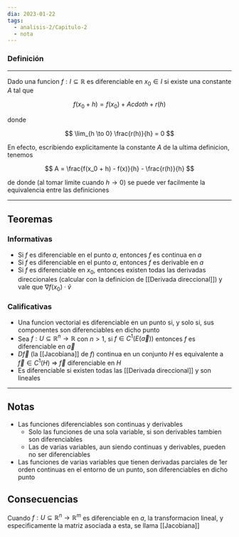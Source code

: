```yaml
---
dia: 2023-01-22
tags:
  - analisis-2/Capitulo-2
  - nota
---
```

### Definición
---
Dado una funcion $f : I \subseteq \mathbb{R}$ es diferenciable en $x_0 \in I$ si existe una constante $A$ tal que 

$$ f(x_0 + h) = f(x_0) + A cdot h + r(h) $$

donde 

$$ \lim_{h \to 0} \frac{r(h)}{h} = 0 $$

En efecto, escribiendo explicitamente la constante $A$ de la ultima definicion, tenemos 

$$ A = \frac{f(x_0 + h) - f(x)}{h} - \frac{r(h)}{h} $$

de donde (al tomar limite cuando $h \to 0$) se puede ver facilmente la equivalencia entre las definiciones 

---
## Teoremas
### Informativas
 * Si $f$ es diferenciable en el punto $a$, entonces $f$ es continua en $a$
 * Si $f$ es diferenciable en el punto $a$, entonces $f$ es derivable en $a$
 * Si $f$ es diferenciable en $x_0$, entonces existen todas las derivadas direccionales (calcular con la definicion de [[Derivada direccional]]) y vale que $\nabla f(x_0) \cdot \hat{v}$
### Calificativas
 * Una funcion vectorial es diferenciable en un punto si, y solo si, sus componentes son diferenciables en dicho punto
 * Sea $f : U \subseteq \mathbb{R}^n \to \mathbb{R}$ con $n > 1$, si $f \in C^1(E(\vec{a}))$ entonces $f$ es diferenciable en $\vec{a}$
 * $D\vec{f}$ (la [[Jacobiana]] de $f$) continua en un conjunto $H$ es equivalente a $\vec{f} \in C^1(H)$ => $\vec{f}$ diferenciable en $H$
 * Es diferenciable si existen todas las [[Derivada direccional]] y son lineales

---
## Notas
 * Las funciones diferenciables son continuas y derivables
	 * Solo las funciones de una sola variable, si son derivables tambien son diferenciables
	 * Las de varias variables, aun siendo continuas y derivables, pueden no ser diferenciables
 * Las funciones de varias variables que tienen derivadas parciales de 1er orden continuas en el entorno de un punto, son diferenciables en dicho punto
 
 ## Consecuencias
 Cuando $f : U \subseteq \mathbb{R}^n \to \mathbb{R}^m$ es diferenciable en $a$, la transformacion lineal, y especificamente la matriz asociada a esta, se llama [[Jacobiana]]